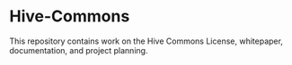 # Hive-Commons
This repository contains work on the Hive Commons License, whitepaper, documentation, and project planning. 
